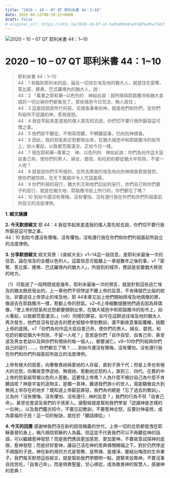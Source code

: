 ```yaml
---
title: "2020 – 10 – 07 QT 耶利米書 44：1~10"
date: 2025-04-12T00:10:22+0800
draft: false
# original_url: https://cmtc.tw/2020-10-07-qt-%e8%80%b6%e5%88%a9%e7%b1%b3%e6%9b%b8-44%ef%bc%9a110
---
```


![2020 – 10 – 07 QT 耶利米書 44：1\~10](/images/qt.jpg   "2020 – 10 – 07 QT 耶利米書 44：1\~10")

# 2020 – 10 – 07 QT 耶利米書 44：1\~10

> 耶利米書 44：1\~10  
> 44：1 有臨到耶利米的話，論及一切住在埃及地的猶大人，就是住在密奪、答比匿、挪弗、巴忒羅境內的猶大人，說：  
> 44：2 「萬軍之耶和華─以色列的　神如此說：我所降與耶路撒冷和猶大各城的一切災禍你們都看見了。那些城邑今日荒涼，無人居住；  
> 44：3 這是因居民所行的惡，去燒香事奉別神，就是他們和你們，並你們列祖所不認識的神，惹我發怒。  
> 44：4 我從早起來差遣我的僕人眾先知去說，你們切不要行我所厭惡這可憎之事。  
> 44：5 他們卻不聽從，不側耳而聽，不轉離惡事，仍向別神燒香。  
> 44：6 因此，我的怒氣和忿怒都倒出來，在猶大城邑中和耶路撒冷的街市上，如火著起，以致都荒廢淒涼，正如今日一樣。  
> 44：7 現在耶和華─萬軍之　神、以色列的　神如此說：你們為何作這大惡自害己命，使你們的男人、婦女、嬰孩，和吃奶的都從猶大中剪除、不留一人呢？  
> 44：8 就是因你們手所做的，在所去寄居的埃及地向別神燒香惹我發怒，使你們被剪除，在天下萬國中令人咒詛羞辱。  
> 44：9 你們列祖的惡行，猶大列王和他們后妃的惡行，你們自己和你們妻子的惡行，就是在猶大地、耶路撒冷街上所行的，你們都忘了嗎？  
> 44：10 到如今還沒有懊悔，沒有懼怕，沒有遵行我在你們和你們列祖面前所設立的法度律例。

**1. 經文誦讀**

**2.  今天默想經文**
耶 44：4 我從早起來差遣我的僕人眾先知去說，你們切不要行我所厭惡這可憎之事。  
44：10 到如今還沒有懊悔，沒有懼怕，沒有遵行我在你們和你們列祖面前所設立的法度律例。

**3. 分享默想經文**
經文背景：《查經大全》v1\~14這一段信息，是耶利米最後一次的信息，論在埃及的全體以色列人。這篇信息可能離上一章是數年之後的事，v1「密奪、答比匿、挪弗、巴忒羅境內的猶大人」，所提到的城市，應該是安置猶大移民的地方。

（1）可能過了一段時間或是幾年，耶利米最後一次的預言，就是針對這些逃亡埃及的猶太餘民發出的。上一章他們不但悖逆不聽上帝的旨意，不肯降服巴比倫的統治，非要逃往上帝禁止的埃及地，耶 44本章又加上他們開始拜埃及地偶像的罪，像過去在耶路撒冷一樣，惹動上帝的怒氣。v2\~6上帝細數提醒他們過去因為拜偶像，「使上帝的怒氣和忿怒都要傾倒出來，在猶大城邑中和耶路撒冷的街市上，如火著起，以致都荒廢淒涼。」（v6）同樣的罪惡，如今在這群逃往埃及地的猶太人再次發生，他們並沒有從過去的歷史經驗中學到教訓，還不斷故意重蹈覆轍，挑戰上帝的底限。v7「你們為何作這大惡自害己命，使你們的男人、婦女、嬰孩，和吃奶的都從猶大中剪除、不留一人呢？」意思是你們「自作自受、自害己命、甚至波及男女老幼以及與你們有關係的每一個人」，都要滅亡。v9\~10你們列祖與你們自己的惡行……，你們都忘了嗎？……到如今還沒有懊悔，沒有懼怕，沒有遵行我在你們和你們列祖面前所設立的法度律例。

上帝有極大的慈愛，向著敬畏祂與愛祂的人存留，直到子孫千代；但是上帝也有極大的忿怒，向著故意悖逆祂、無視祂、惹動祂忿怒的人，直到三、四代。在舊約中上帝的怒氣經常被以色列人惹動，這要怪上帝嗎？人為什麼不檢討自己為什麼不肯聽話呢？神是宇宙的造物主，是獨一真神，難道我們渺小的世人，竟能驕傲自大到無視上帝存在的地步？既知道上帝厭惡罪惡，我們為何總是「忘了過去的教訓」，又為何「沒有懊悔、沒有懼怕、沒有遵行…神的旨意？」我們的行為不但「自害己命」，甚至也會波及我們的子孫家人。讀聖經就是幫助我們學習「認識神是怎樣的一位神」，以及我們鑑古知今，不要忘記教訓，不要惹神忿怒，反要討神喜悅，成為蒙福的子民！這一切的秘訣，就在於「聽話順從」！

**4. 今天的回應**
感謝神我們活在新約因信稱義的世代，上帝一切的忿怒都發洩在耶穌基督的身上，稱凡相信耶穌的人為義。但這並不代表我們可以不再聽從神的話語，可以繼續惹神發怒？而是我們應該更加感恩、更加愛神，不要故意試探神的底限，惹神發怒；而是好好愛神，讓自己活在神的恩典憐憫賜福之下。對於仍然悖逆不順服的子民，神在新約用的方式是管教、是熬煉、是煉淨，要結出悔改的生命果子。我們每天默想這些經文，就是幫助我們學聰明一點，趕緊來投靠神，不要沒事自找苦吃，「自害己命」，而是倚靠聖靈，甘心順從，成為敬畏神的智慧人，感謝神的恩典！
